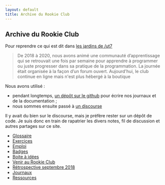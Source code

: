 ```yaml
---
layout: default
title: Archive du Rookie Club
---
```


## Archive du Rookie Club

Pour reprendre ce qui est dit dans [les jardins de /ut7](http://ut7.fr/jardins/)

> De 2018 à 2020, nous avons animé une communauté d’apprentissage qui se retrouvait une fois par semaine pour apprendre à programmer ou juste progresser dans sa pratique de la programmation. La journée était organisée à la façon d’un forum ouvert. Aujourd'hui, le club continue en ligne mais n'est plus hébergé à la boutique

Nous avons utilisé :
- pendant longtemps, [un dépôt sur le github](https://github.com/lespiedsdanslecode/journal) pour écrire nos journaux et de la documentation ;
- nous sommes ensuite passé à [un discourse](https://rookieclub.org/)

Il y avait du bien sur le discourse, mais je préfère rester sur un dépôt de code. Je suis donc en train de rapatrier les divers notes, fil de discussion et autres partages sur ce site.


- [Glossaire](glossaire)
- [Exercices](exercices)
- [Emploi](emploi)
- [Badges](badges)
- [Boite à idées](boite-a-idees)
- [Venir au Rookie Club](venir-au-rookie-club)
- [Rétrospective septembre 2018](retrospective-septembre-2018)
- [Journaux](journaux/)
- [Ressources](ressources)
